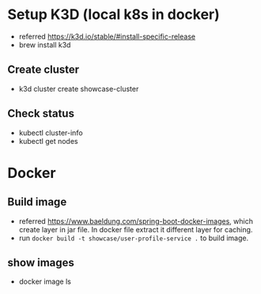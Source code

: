 # Setup K3D (local k8s in docker)

- referred https://k3d.io/stable/#install-specific-release
- brew install k3d

## Create cluster

- k3d cluster create showcase-cluster

## Check status

- kubectl cluster-info
- kubectl get nodes

# Docker

## Build image
- referred https://www.baeldung.com/spring-boot-docker-images, which create layer in jar file. In docker file extract it
  different layer for caching.
- run `docker build -t showcase/user-profile-service .` to build image.

## show images
- docker image ls